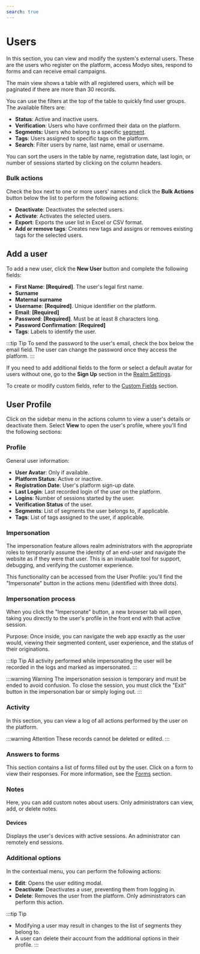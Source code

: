 ```yaml
---
search: true
---
```


# Users

In this section, you can view and modify the system's external users. These are the users who register on the platform, access Modyo sites, respond to forms and can receive email campaigns.

The main view shows a table with all registered users, which will be paginated if there are more than 30 records.

You can use the filters at the top of the table to quickly find user groups. The available filters are:

- **Status**: Active and inactive users.
- **Verification**: Users who have confirmed their data on the platform.
- **Segments:** Users who belong to a specific [segment](/en/platform/customers/segments).
- **Tags**: Users assigned to specific tags on the platform.
- **Search**: Filter users by name, last name, email or username.

You can sort the users in the table by name, registration date, last login, or number of sessions started by clicking on the column headers.

### Bulk actions

Check the box next to one or more users' names and click the **Bulk Actions** button below the list to perform the following actions:

- **Deactivate**: Deactivates the selected users.
- **Activate**: Activates the selected users.
- **Export**: Exports the user list in Excel or CSV format.
- **Add or remove tags**: Creates new tags and assigns or removes existing tags for the selected users.

## Add a user

To add a new user, click the **New User** button and complete the following fields:

- **First Name**: **[Required]**. The user's legal first name.
- **Surname**
- **Maternal surname**
- **Username**: **[Required]**. Unique identifier on the platform.
- **Email**: **[Required]**
- **Password**: **[Required]**. Must be at least 8 characters long.
- **Password Confirmation**: **[Required]**
- **Tags**: Labels to identify the user.

:::tip Tip
To send the password to the user's email, check the box below the email field. The user can change the password once they access the platform.
:::

If you need to add additional fields to the form or select a default avatar for users without one, go to the **Sign Up** section in the [Realm Settings](/en/platform/customers/settings).

To create or modify custom fields, refer to the [Custom Fields](/en/platform/customers/settings#custom-fields) section.

## User Profile

Click on the sidebar menu in the actions column to view a user's details or deactivate them. Select **View** to open the user's profile, where you'll find the following sections:

### Profile

General user information:

- **User Avatar**: Only if available.
- **Platform Status**: Active or inactive.
- **Registration Date**: User's platform sign-up date.
- **Last Login**: Last recorded login of the user on the platform.
- **Logins**: Number of sessions started by the user.
- **Verification Status** of the user.
- **Segments**: List of segments the user belongs to, if applicable.
- **Tags**: List of tags assigned to the user, if applicable.

### Impersonation
The impersonation feature allows realm administrators with the appropriate roles to temporarily assume the identity of an end-user and navigate the website as if they were that user. This is an invaluable tool for support, debugging, and verifying the customer experience.

This functionality can be accessed from the User Profile: you'll find the "Impersonate" button in the actions menu (identified with three dots).

### Impersonation process
When you click the "Impersonate" button, a new browser tab will open, taking you directly to the user's profile in the front end with that active session.

Purpose: Once inside, you can navigate the web app exactly as the user would, viewing their segmented content, user experience, and the status of their originations.

:::tip Tip
All activity performed while impersonating the user will be recorded in the logs and marked as impersonated.
:::

:::warning Warning
The impersonation session is temporary and must be ended to avoid confusion. To close the session, you must click the "Exit" button in the impersonation bar or simply loging out.
:::

### Activity

In this section, you can view a log of all actions performed by the user on the platform.

:::warning Attention
These records cannot be deleted or edited.
:::

### Answers to forms

This section contains a list of forms filled out by the user. Click on a form to view their responses. For more information, see the [Forms](/en/platform/customers/forms) section.

### Notes

Here, you can add custom notes about users. Only administrators can view, add, or delete notes.

#### Devices

Displays the user's devices with active sessions. An administrator can remotely end sessions.

### Additional options

In the contextual menu, you can perform the following actions:

- **Edit**: Opens the user editing modal.
- **Deactivate**: Deactivates a user, preventing them from logging in.
- **Delete**: Removes the user from the platform. Only administrators can perform this action.

:::tip Tip
- Modifying a user may result in changes to the list of segments they belong to.
- A user can delete their account from the additional options in their profile.
:::
